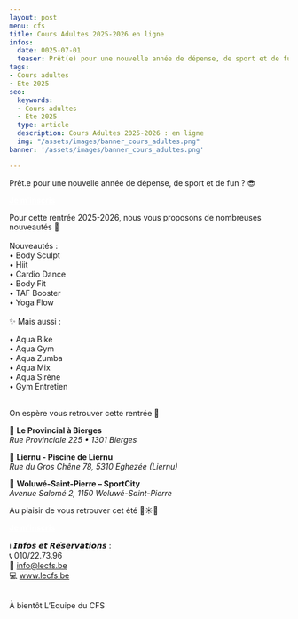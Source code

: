 ```yaml
---
layout: post
menu: cfs
title: Cours Adultes 2025-2026 en ligne
infos:
  date: 0025-07-01
  teaser: Prêt(e) pour une nouvelle année de dépense, de sport et de fun ?
tags:
- Cours adultes
- Ete 2025
seo:
  keywords:
  - Cours adultes
  - Ete 2025
  type: article
  description: Cours Adultes 2025-2026 : en ligne
  img: "/assets/images/banner_cours_adultes.png"
banner: '/assets/images/banner_cours_adultes.png'

---
```


Prêt.e pour une nouvelle année de dépense, de sport et de fun ? 😎

<div class="d-flex justify-content-center mb-3"><a href="https://www12.iclub.be/myiclub3_CFS_register.asp?ClubID=559&LG=FR&Categorie=3" class="btn btn-info-filled" style="color: #fff !important;"><strong>Je m’inscris</strong></a></div>

Pour cette rentrée 2025-2026, nous vous proposons de nombreuses nouveautés 🤩
<br><br>
Nouveautés :
<br>
• Body Sculpt <br>
• Hiit <br>
• Cardio Dance <br>
• Body Fit <br>
• TAF Booster <br>
• Yoga Flow <br>
<br>
✨ Mais aussi :

• Aqua Bike <br>
• Aqua Gym <br>
• Aqua Zumba <br>
• Aqua Mix<br>
• Aqua Sirène<br>
• Gym Entretien<br>

<br/>
On espère vous retrouver cette rentrée 🥰

📍 **Le Provincial à Bierges**<br/>
*Rue Provinciale 225 • 1301 Bierges*

📍 **Liernu - Piscine de Liernu**<br/>
*Rue du Gros Chêne 78, 5310 Eghezée (Liernu)*

📍 **Woluwé-Saint-Pierre – SportCity**<br/>
*Avenue Salomé 2, 1150 Woluwé-Saint-Pierre*
<br/>

Au plaisir de vous retrouver cet été 🤩☀️🌴

<div class="d-flex justify-content-center mb-3"><a href="https://www12.iclub.be/myiclub3_CFS_register.asp?ClubID=559&LG=FR&Categorie=3" class="btn btn-info-filled" style="color: #fff !important;"><strong>Je m’inscris</strong></a></div>


ℹ️ 𝙄𝙣𝙛𝙤𝙨 𝙚𝙩 𝙍𝙚́𝙨𝙚𝙧𝙫𝙖𝙩𝙞𝙤𝙣𝙨 :<br>
📞 010/22.73.96<br>
📧 info@lecfs.be<br>
💻 www.lecfs.be<br>
<br>

À bientôt
L’Equipe du CFS
